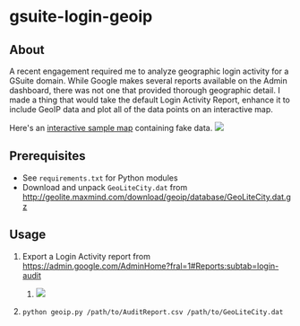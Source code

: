 # gsuite-login-geoip

## About
A recent engagement required me to analyze geographic login activity for a GSuite domain. While Google makes several reports available on the Admin dashboard, there was not one that provided thorough geographic detail. I made a thing that would take the default Login Activity Report, enhance it to include GeoIP data and plot all of the data points on an interactive map.

Here's an [interactive sample map](https://htmlpreview.github.io/?https://raw.githubusercontent.com/ecapuano/gsuite-login-geoip/master/sample_map.html) containing fake data.
[![](https://i.imgur.com/4YmrAno.png)](https://htmlpreview.github.io/?https://raw.githubusercontent.com/ecapuano/gsuite-login-geoip/master/sample_map.html)

## Prerequisites
- See `requirements.txt` for Python modules
- Download and unpack `GeoLiteCity.dat` from http://geolite.maxmind.com/download/geoip/database/GeoLiteCity.dat.gz

## Usage
1. Export a Login Activity report from https://admin.google.com/AdminHome?fral=1#Reports:subtab=login-audit
    1. ![](https://i.imgur.com/PAnYpwf.png)

2. `python geoip.py /path/to/AuditReport.csv /path/to/GeoLiteCity.dat`
